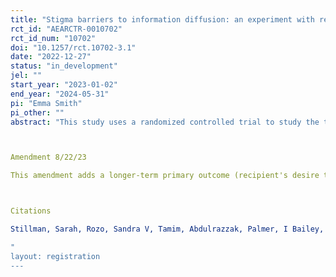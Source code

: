 ```yaml
---
title: "Stigma barriers to information diffusion: an experiment with refugee mental health care-seeking"
rct_id: "AEARCTR-0010702"
rct_id_num: "10702"
doi: "10.1257/rct.10702-3.1"
date: "2022-12-27"
status: "in_development"
jel: ""
start_year: "2023-01-02"
end_year: "2024-05-31"
pi: "Emma Smith"
pi_other: ""
abstract: "This study uses a randomized controlled trial to study the take-up of mental health services in the context of a "sender" who has private information about an available mental health service, and a "recipient" who may be in need and with whom the sender may share the information. The study is conducted with a sample of Syrian refugees living in Jordan. In this setting there is a large mental health burden, with roughly 50% of the adult population having symptoms aligned with clinical depression (Stillman et al. 2022). Senders are invited to share with their friends mental health awareness information advertising a free counseling helpline. The sender's choice to share is observed by the researcher, as is the recipient's decision of whether to take-up the helpline. I consider first what constrains sharing of information, and second how message recipients are impacted, both in their probability of using the helpline as well as their perceptions about their own fit for the service relative to the reputational costs of using it. 

Amendment 8/22/23
This amendment adds a longer-term primary outcome (recipient's desire to be contacted directly by the helpline), and adds a follow-on randomized intervention (when the recipient is directly contacted by the helpline).

Citations
Stillman, Sarah, Rozo, Sandra V, Tamim, Abdulrazzak, Palmer, I Bailey, Smith, Emma and Miguel, Edward, (2022), The Syrian refugee life study: first glance, Oxford Review of Economic Policy, 38, issue 3, p. 625-653.
"
layout: registration
---
```


